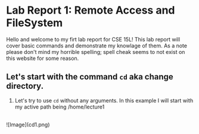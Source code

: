 # **Lab Report 1: Remote Access and FileSystem**

Hello and welcome to my firt lab report for CSE 15L! This lab report will cover basic commands and demonstrate my knowlage of them. 
As a note please don't mind my horrible spelling; spell cheak seems to not exist on this website for some reason.
<br>  
## Let's start with the command `cd` aka change directory.
1. Let's try to use `cd` without any arguments. In this example I will start with my active path being /home/lecture1
<br>  
![Image](cd1.png)
<br>
